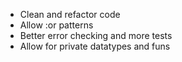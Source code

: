* Clean and refactor code
* Allow :or patterns
* Better error checking and more tests
* Allow for private datatypes and funs

